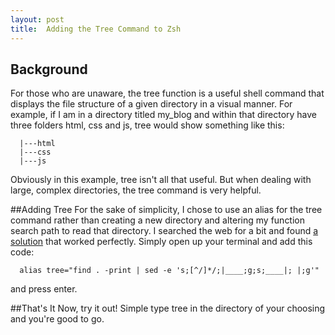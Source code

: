 ```yaml
---
layout: post
title:  Adding the Tree Command to Zsh
---
```

## Background
For those who are unaware, the tree function is a useful shell command that displays
the file structure of a given directory in a visual manner. For example, if I am
in a directory titled my_blog and within that directory have three folders html, css
and js, tree would show something like this:  

      |---html  
      |---css  
      |---js  


Obviously in this example, tree isn't all that useful. But when dealing with large,
complex directories, the tree command is very helpful.

##Adding Tree
For the sake of simplicity, I chose to use an alias for the tree command rather than creating
a new directory and altering my function search path to read that directory. I searched the
web for a bit and found [a solution](http://www.kingluddite.com/tools/adding-tree-command-to-the-terminal-mac-osx) that worked perfectly. Simply open up your terminal
and add this code:

      alias tree="find . -print | sed -e 's;[^/]*/;|____;g;s;____|; |;g'"

and press enter.

##That's It
Now, try it out! Simple type tree in the directory of your choosing and you're
good to go.
